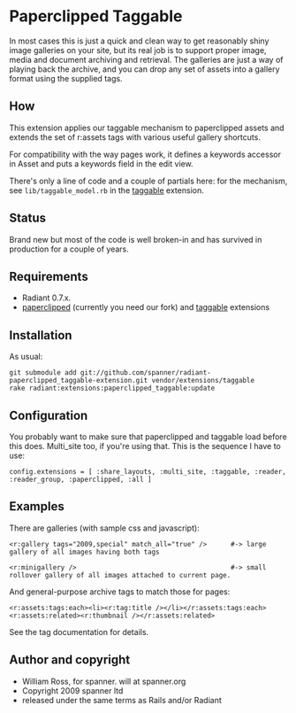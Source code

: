 # Paperclipped Taggable

In most cases this is just a quick and clean way to get reasonably shiny image galleries on your site, but its real job is to support proper image, media and document archiving and retrieval. The galleries are just a way of playing back the archive, and you can drop any set of assets into a gallery format using the supplied tags.

## How

This extension applies our taggable mechanism to paperclipped assets and extends the set of r:assets tags with various useful gallery shortcuts.

For compatibility with the way pages work, it defines a keywords accessor in Asset and puts a keywords field in the edit view.

There's only a line of code and a couple of partials here: for the mechanism, see `lib/taggable_model.rb` in the [taggable](https://github.com/spanner/radiant-taggable-extension/tree) extension.

## Status 

Brand new but most of the code is well broken-in and has survived in production for a couple of years.

## Requirements

* Radiant 0.7.x.
* [paperclipped](https://github.com/spanner/paperclipped) (currently you need our fork) and [taggable](https://github.com/spanner/radiant-taggable-extension) extensions

## Installation

As usual:

	git submodule add git://github.com/spanner/radiant-paperclipped_taggable-extension.git vendor/extensions/taggable
	rake radiant:extensions:paperclipped_taggable:update
	
## Configuration

You probably want to make sure that paperclipped and taggable load before this does. Multi_site too, if you're using that. This is the sequence I have to use:

	config.extensions = [ :share_layouts, :multi_site, :taggable, :reader, :reader_group, :paperclipped, :all ]
  
## Examples

There are galleries (with sample css and javascript):

	<r:gallery tags="2009,special" match_all="true" />		#-> large gallery of all images having both tags

	<r:minigallery />                   					#-> small rollover gallery of all images attached to current page.
	
And general-purpose archive tags to match those for pages:

	<r:assets:tags:each><li><r:tag:title /></li></r:assets:tags:each>
	<r:assets:related><r:thumbnail /></r:assets:related>

See the tag documentation for details. 

## Author and copyright

* William Ross, for spanner. will at spanner.org
* Copyright 2009 spanner ltd
* released under the same terms as Rails and/or Radiant